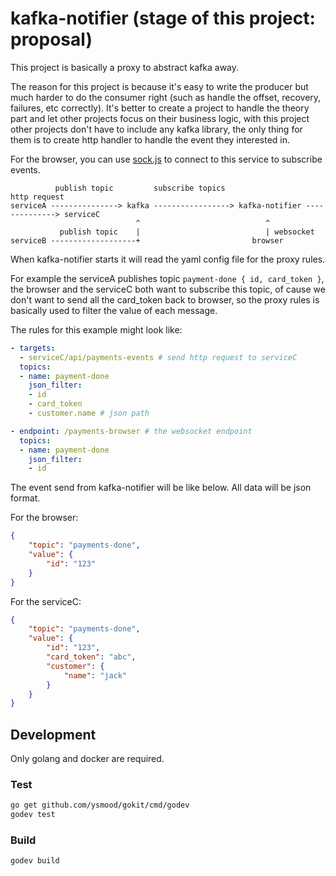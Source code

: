 # kafka-notifier (stage of this project: proposal)

This project is basically a proxy to abstract kafka away.

The reason for this project is because it's easy to write the producer but much harder to
do the consumer right (such as handle the offset, recovery, failures, etc correctly).
It's better to create a project to handle the theory part and let other
projects focus on their business logic, with this project other projects don't have to include
any kafka library, the only thing for them is to create http handler to handle the event they
interested in.

For the browser, you can use [sock.js](https://github.com/sockjs/sockjs-client) to connect to
this service to subscribe events.

```text
          publish topic         subscribe topics                   http request
serviceA ---------------> kafka -----------------> kafka-notifier --------------> serviceC
                            ^                            ^
           publish topic    |                            | websocket
serviceB -------------------+                         browser
```

When kafka-notifier starts it will read the yaml config file for the proxy rules.

For example the serviceA publishes topic `payment-done { id, card_token }`,
the browser and the serviceC both want to subscribe this topic, of cause we don't want to
send all the card_token back to browser, so the proxy rules is basically used to filter
the value of each message.

The rules for this example might look like:

```yaml
- targets:
  - serviceC/api/payments-events # send http request to serviceC
  topics:
  - name: payment-done
    json_filter:
    - id
    - card_token
    - customer.name # json path

- endpoint: /payments-browser # the websocket endpoint
  topics:
  - name: payment-done
    json_filter:
    - id
```

The event send from kafka-notifier will be like below. All data will be json format.

For the browser:

```json
{
    "topic": "payments-done",
    "value": {
        "id": "123"
    }
}
```

For the serviceC:

```json
{
    "topic": "payments-done",
    "value": {
        "id": "123",
        "card_token": "abc",
        "customer": {
            "name": "jack"
        }
    }
}
```

## Development

Only golang and docker are required.

### Test

```bash
go get github.com/ysmood/gokit/cmd/godev
godev test
```

### Build

```bash
godev build
```
